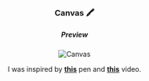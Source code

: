 <div align="center">

### Canvas 🖍

##### Preview

![Canvas](https://i.postimg.cc/hv8dhfty/canvas3.gif)

I was inspired by [**this**](https://codepen.io/rebelchris/pen/wvGbEVQ) pen and [**this**](https://youtu.be/8ZGAzJ0drl0) video.

</div>
